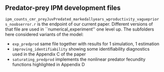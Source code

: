 ## Predator-prey IPM development files

``ipm_counts_cmr_preyJuvPredated_markedallyears_wproductivity_vaguepriors_noobserror.r`` is the endpoint of our current paper. Different versions of that file are used in ``numerical_experiment'' one level up. The subfolders here considered variants of the model:

* ``exp_predprod`` same file together with results for 1 simulation, 1 estimation
* ``improving_identifiability`` showing some identifiability diagnostics used in the Appendix C of the paper
* ``saturating_predprod`` implements the nonlinear predator fecundity functions highlighted in Appendix D
